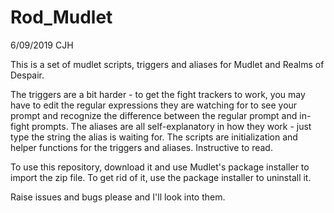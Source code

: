 # Rod_Mudlet
6/09/2019 CJH

This is a set of mudlet scripts, triggers and aliases for Mudlet and Realms of Despair.

The triggers are a bit harder - to get the fight trackers to work, you may have to edit the regular expressions they are watching for to see your prompt and recognize the difference between the regular prompt and in-fight prompts.
The aliases are all self-explanatory in how they work - just type the string the alias is waiting for.
The scripts are initialization and helper functions for the triggers and aliases.  Instructive to read.

To use this repository, download it and use Mudlet's package installer to import the zip file.  To get rid of it, use the package installer to uninstall it.

Raise issues and bugs please and I'll look into them.
